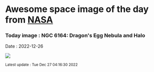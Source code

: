 
# Awesome space image of the day from [NASA](https://api.nasa.gov/)

### Today image : NGC 6164: Dragon's Egg Nebula and Halo
Date : 2022-12-26

![](https://apod.nasa.gov/apod/image/2212/DragonsEgg_Croman_960.jpg)

<small>Latest update : Tue Dec 27 04:16:30 2022</small>
        